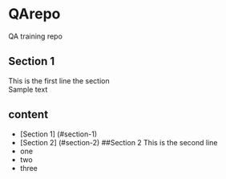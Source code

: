 # QArepo
QA training repo

## Section 1
This is the first line the section  
Sample text

## content
* [Section 1] (#section-1)
* [Section 2] (#section-2)
##Section 2
This is the second line 
* one
* two
* three


